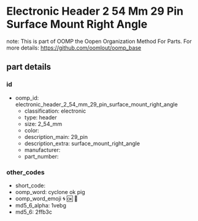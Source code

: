 # Electronic Header 2 54 Mm 29 Pin Surface Mount Right Angle  

note: This is part of OOMP the Oopen Organization Method For Parts. For more details: https://github.com/oomlout/oomp_base

##  part details





### id
* oomp_id: electronic_header_2_54_mm_29_pin_surface_mount_right_angle
  * classification: electronic
  * type: header
  * size: 2_54_mm
  * color: 
  * description_main: 29_pin
  * description_extra: surface_mount_right_angle
  * manufacturer: 
  * part_number: 

### other_codes
* short_code: 
* oomp_word: cyclone ok pig
* oomp_word_emoji :cyclone: :ok: :pig:
* md5_6_alpha: 1vebg
* md5_6: 2ffb3c